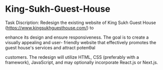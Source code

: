 # King-Sukh-Guest-House

Task Discription:
Redesign the existing website of King Sukh Guest House (https://www.kingsukhguesthouse.com/) to

enhance its design and ensure responsiveness. The goal is to create a visually appealing and user-
friendly website that effectively promotes the guest house's services and attract potenƟal

customers. The redesign will utilize HTML, CSS (preferably with a framework), JavaScript, and may
optionally incorporate React.js or Next.js.
